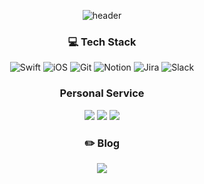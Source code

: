 <div align=center>

![header](https://capsule-render.vercel.app/api?type=soft&color=0F4C81&height=120&section=header&text=Hello,%20Henry!&fontSize=44&fontColor=FFFFFF)

### 💻 Tech Stack 
![Swift](https://img.shields.io/badge/swift-F54A2A?style=logo=appveyor&logo=swift&logoColor=white)
![iOS](https://img.shields.io/badge/iOS-000000?style=logo=appveyor&logo=ios&logoColor=white)
![Git](https://img.shields.io/badge/git-%23F05033.svg?style=logo=appveyor&logo=git&logoColor=white)
![Notion](https://img.shields.io/badge/Notion-%23000000.svg?style=logo=appveyor&logo=notion&logoColor=white)
![Jira](https://img.shields.io/badge/jira-%230A0FFF.svg?style=logo=appveyor&logo=jira&logoColor=white)
![Slack](https://img.shields.io/badge/Slack-4A154B?style=logo=appveyor&logo=slack&logoColor=white)

### Personal Service
<a href="https://apps.apple.com/kr/app/%EB%A6%AC%ED%94%84-%ED%88%AC%EB%91%90-leaf-to-do-list/id1596845558?l=en" target="_blank"><img src="https://img.shields.io/badge/Leaf%20To%20Do-0F4C81?style=logo=appveyor&logo=appstore&logoColor=9DD84B"/></a>
<a href="https://github.com/urijan44/ReturnResultKit" target="_blank"><img src="https://img.shields.io/badge/ReturnResultKit-000000?style=logo=appveyor&logo=github&logoColor=FFFFFF"/></a>
<a href="https://github.com/urijan44/CSVParser" target="_blank"><img src="https://img.shields.io/badge/CSVParser-000000?style=logo=appveyor&logo=github&logoColor=FFFFFF"/></a>

### ✏️ Blog
  <a href="https://doing-programming.tistory.com" target="_blank"><img src="https://img.shields.io/badge/Tistory-000000?style=logo=appveyor&logo=Tistory&logoColor=white"/></a>
